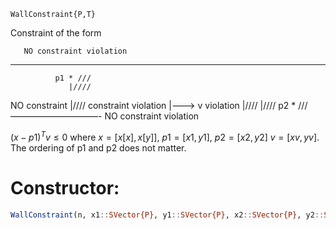 ```
WallConstraint{P,T}
```

Constraint of the form

```
   NO constraint violation
```

---

```
          p1 * ///
             |////
```

NO constraint  |////        constraint   violation      |–––> v   violation                  |////                  |////               p2 * /// ––––––––––––––––––––- 	   NO constraint violation

$(x - p1)^T v \leq 0$ where $x = [x[x], x[y]]$, $p1 = [x1,y1]$, $p2 = [x2,y2]$ $v = [xv,yv]$. The ordering of p1 and p2 does not matter.

# Constructor:

```julia
WallConstraint(n, x1::SVector{P}, y1::SVector{P}, x2::SVector{P}, y2::SVector{P}, xv::SVector{P}, yv::SVector{P}, x=1, y=2)
```
